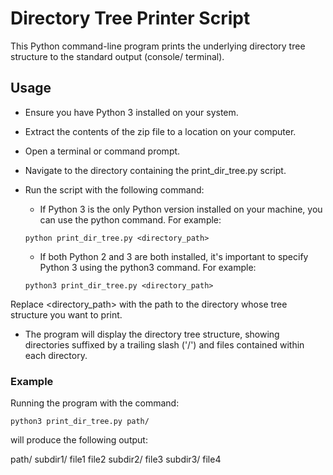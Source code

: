 # Directory Tree Printer Script

This Python command-line program prints the underlying directory tree structure to the standard output (console/ terminal).


## Usage


- Ensure you have Python 3 installed on your system.

- Extract the contents of the zip file to a location on your computer.

- Open a terminal or command prompt.

- Navigate to the directory containing the print_dir_tree.py script.

- Run the script with the following command:

    - If Python 3 is the only Python version installed on your machine, you can use the python command. For example:

    `python print_dir_tree.py <directory_path> `

    - If both Python 2 and 3 are both installed, it's important to specify Python 3 using the python3 command. For example:

    `python3 print_dir_tree.py <directory_path> `


Replace <directory_path> with the path to the directory whose tree structure you want to print.

- The program will display the directory tree structure, showing directories suffixed by a trailing slash ('/') and files contained within each directory.     


### Example


Running the program with the command:


`python3 print_dir_tree.py path/`


will produce the following output:

path/
    subdir1/
        file1
        file2
    subdir2/
        file3
        subdir3/
            file4

